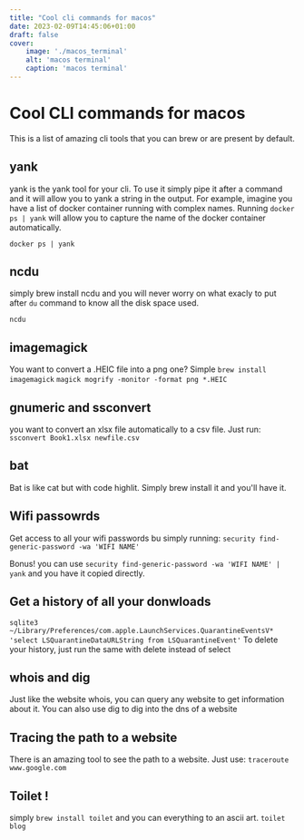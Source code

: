 ```yaml
---
title: "Cool cli commands for macos"
date: 2023-02-09T14:45:06+01:00
draft: false
cover:
    image: './macos_terminal'
    alt: 'macos terminal' 
    caption: 'macos terminal'
---
```


# Cool CLI commands for macos
This is a list of amazing cli tools that you can brew or are present by default.

## yank
yank is the yank tool for your cli. To use it simply pipe it after a command and it will allow you to yank a string in the output.
For example, imagine you have a list of docker container running with complex names. Running `docker ps | yank` will allow you to capture the name of the docker container automatically.

`docker ps | yank`

## ncdu 
simply brew install ncdu and you will never worry on what exacly to put after `du` command to know all the disk space used.

`ncdu`

## imagemagick
You want to convert a .HEIC file into a png one? Simple 
`brew install imagemagick`
`magick mogrify -monitor -format png *.HEIC`

## gnumeric and ssconvert
you want to convert an xlsx file automatically to a csv file. Just run:
`ssconvert Book1.xlsx newfile.csv`

## bat
Bat is like cat but with code highlit. Simply brew install it and you'll have it.

## Wifi passowrds
Get access to all your wifi passwords bu simply running:
`security find-generic-password -wa 'WIFI NAME'`

Bonus! you can use 
`security find-generic-password -wa 'WIFI NAME' | yank`
and you have it copied directly.

## Get a history of all your donwloads 
`sqlite3 ~/Library/Preferences/com.apple.LaunchServices.QuarantineEventsV* 'select LSQuarantineDataURLString from LSQuarantineEvent'`
To delete your history, just run the same with delete instead of select

## whois and dig
Just like the website whois, you can query any website to get information about it.
You can also use dig to dig into the dns of a website

## Tracing the path to a website
There is an amazing tool to see the path to a website. Just use:
`traceroute www.google.com`

## Toilet !
simply `brew install toilet` and you can everything to an ascii art.
`toilet blog`




